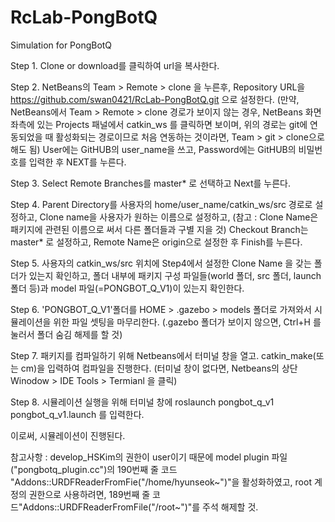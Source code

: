 # RcLab-PongBotQ
Simulation for PongBotQ

Step 1. Clone or download를 클릭하여 url을 복사한다.

Step 2. NetBeans의 Team > Remote > clone 을 누른후, Repository URL을 https://github.com/swan0421/RcLab-PongBotQ.git 으로 설정한다.
        (만약, NetBeans에서 Team > Remote > clone 경로가 보이지 않는 경우, NetBeans 화면 좌측에 있는 Projects 패널에서 catkin_ws 를 클릭하면
         보이며, 위의 경로는 git에 연동되었을 때 활성화되는 경로이므로 처음 연동하는 것이라면, Team > git > clone으로 해도 됨)
        User에는 GitHUB의 user_name을 쓰고, Password에는 GitHUB의 비밀번호를 입력한 후 NEXT를 누른다.
        
Step 3. Select Remote Branches를 master* 로 선택하고 Next를 누른다.

Step 4. Parent Directory를 사용자의 home/user_name/catkin_ws/src 경로로 설정하고,
        Clone name을 사용자가 원하는 이름으로 설정하고, (참고 : Clone Name은 패키지에 관련된 이름으로 써서 다른 폴더들과 구별 지을 것)
        Checkout Branch는 master* 로 설정하고,
        Remote Name은 origin으로 설정한 후 Finish를 누른다.
        
Step 5. 사용자의 catkin_ws/src 위치에 Step4에서 설정한 Clone Name 을 갖는 폴더가 있는지 확인하고, 
        폴더 내부에 패키지 구성 파일들(world 폴더, src 폴더, launch 폴더 등)과 model 파일(=PONGBOT_Q_V1)이 있는지 확인한다.

Step 6. 'PONGBOT_Q_V1'폴더를 HOME > .gazebo > models 폴더로 가져와서 시뮬레이션을 위한 파일 셋팅을 마무리한다.
         (.gazebo 폴더가 보이지 않으면, Ctrl+H 를 눌러서 폴더 숨김 해제를 할 것)
         
Step 7. 패키지를 컴파일하기 위해 Netbeans에서 터미널 창을 열고. catkin_make(또는 cm)을 입력하여 컴파일을 진행한다.
        (터미널 창이 없다면, Netbeans의 상단 Winodow > IDE Tools > Termianl 을 클릭)

Step 8. 시뮬레이션 실행을 위해 터미널 창에 roslaunch pongbot_q_v1 pongbot_q_v1.launch 를 입력한다.

이로써, 시뮬레이션이 진행된다.

참고사항 : develop_HSKim의 권한이 user이기 때문에 model plugin 파일("pongbotq_plugin.cc")의 190번째 줄 코드 "Addons::URDFReaderFromFie("/home/hyunseok~")"을 활성화하였고, root 계정의 권한으로 사용하려면, 189번째 줄 코드"Addons::URDFReaderFromFile("/root~")"를 주석 해제할 것.
